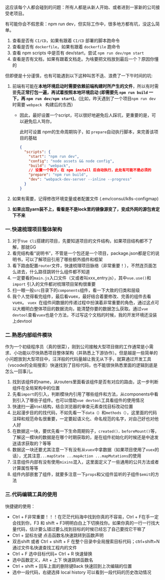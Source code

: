 这应该每个人都会碰到的问题：所有人都是从新人开始、或者进到一家新的公司接受老项目。

有可能你会不假思索：npm run dev，但实际工作中，很多地方都有坑，没这么简单。

1. 查看是否有 `CI/CD`，如果有跟着 `CI/CD` 部署的脚本跑命令
2. 查看是否有 `dockerfile`，如果有跟着 `dockerfile` 跑命令
3. 查看 npm scripts 中是否有 dev/start，尝试 `npm run dev/npm start`
4. 查看是否有文档，如果有跟着文档走。为啥要把文档放到最后一个？原因你懂的

但即便是十分谨慎，也有可能遇到以下这种叫苦不迭、浪费了一下午时间的坑:

1. 前端有可能在**本地环境启动时需要依赖前端构建时所产生的文件**，所以有时需要**先正常打包一遍，再试着按照本地环境启动 (即需要先 `npm run build` 一下，再 `npm run dev/npm start`)**。(比如，昨天遇到了一个项目` npm run dev `时需要 `webpack ` 构建后的东西）

   - 因此，最好设置一个script，可以很好地避免后人踩坑，更重要的是，可以避免后人骂你，

     此时可设置 npm的生命周期钩子，如 `prepare`自动执行脚本，来完善该项目的基础

     ```json
     {
       "scripts": {
         "start": "npm run dev",
         "config": "node assets && node config",
         "build": "webpack",
         // 设置一个钩子，在 npm install 后自动执行，此处有可能不是必须的
         "prepare": "npm run build",
         "dev": "webpack-dev-server --inline --progress"
       }
     }
     ```
   
2. 如果有需要，记得修改环境变量或者配置文件 (.env/consul/k8s-configmap)

2. **如果出现yarn装不上，看看是不是lock里的镜像源变了，变成外网的源包肯定下不来**

### **一.快速梳理项目整体架构**

1. 对于`Vue Cli`搭建的项目，先要知道项目的文件结构，如果项目结构都不了解，那就GG
2. 看完结构看“说明书”，不管是一个包还是一个项目，package.json都是它的说明书，可以了解项目引用了哪些额外插件和框架
3. 看下路由配置` router `文件，快速梳理项目脉络（非常重要！），不然连页面怎么进去，什么路径跳转什么组件都不知道
4. 一定要看的`main.js`入口文件（又或者叫xxx_entry.js），其中`vue.use()`和`import` 引入的文件都对梳理项目架构很重要
5. 扫一眼一般`src`目录下的`components`组件，看一下大致的归类和层级
6. 我个人觉得看完组件，最后看vuex，最好结合着要修改、完善的组件去看vuex。 `vuex `在组件间数据的传递过程中扮演着非常重要的角色，通过这点可以大概明白整体项目的数据流向，能清楚你要的数据怎么获取。通过`vue devtool`查看`vuex`也是个方法，不过写这个文档的时候，我的开发环境还没装上devtool

### **二.熟悉内部组件模块**

作为一个初级程序员（真的很菜），刚到公司接触大型项目做的工作通常是小需求、小功能以尽快熟悉项目整体架构（并熟悉上下游协作）。但是越是一些简单的小问题放到大型项目中，汪洋般的代码量越让我无从下手，就算通过开发工具（vscode的全局搜索）快速找到了目标代码，也不能很快熟悉里面的逻辑到底是怎么一回事儿。

1. 找到该组件的name，从routers里面看该组件是否有对应的路由，这一步判断组件在全局架构中的位置
2. 先看`import`的引入，判断模块内引用了哪些组件和方法，从components中看到引入了哪些子组件。也可以借助`vue devtool`工具看组件的使用情况
3. 快速扫一遍`html`结构，结合浏览器的审查元素查找目标改动位置
4. 比起漫步目的的找代码，不如先看一下`data（）`和`methods（）`，这里面的代码注释和规范命名很重要，一定要起语义化、命名规范的名字，对自己好也对他人好
5. 在数据这一块，要优先看一下生命周期钩子，`created()，beforeMount()`等，了解这一模块的数据是在哪个时期获取的，是在组件初始化的时候还是中途发送请求获取的？等等
6. 数据这一块还要尤其注意一下有没有从`vuex`中拿数据（如果项目使用了`vuex`的话），尤其注意`...mapState ...mapAction ...mapMutations`的使用
7. 注意组件内部有没有使用`mixins`混入，这里面定义了一些通用的公共方法或者计算属性等等
5. 组件内部嵌套了组件，就要多注意一下`props`和父组件监听的子组件`$emit`的方法

### **三.代码编辑工具的使用** 

快捷键的使用：

- Ctrl + F非常重要！！！在茫茫代码海中找到你真的不容易，Ctrl + F在手一定会找到你，F3 和 shift + F3明明白白上下切换找你。如果你真的一行一行找大量代码，估计要么错过要么找到目标的时候已经忘了自己要找它干嘛了
- Ctrl + 鼠标左键 点击函数名快速跳转到函数声明
- 双击shift 或者 Ctrl + shift + F 在整个目录中全局搜索目标代码；ctrl+shift+N 通过文件名快速查找工程内的文件
- Ctrl + F 选中目标代码+ Ctrl + R 快速替换
- 选中函数定义，Alt + 上下 快速跳转函数名
- Ctrl + shift + 回车上面的删除键Back 快速回到上次编辑的位置
- 选中一段代码，右键选择 local history 可以看到一段代码的历史改动情况